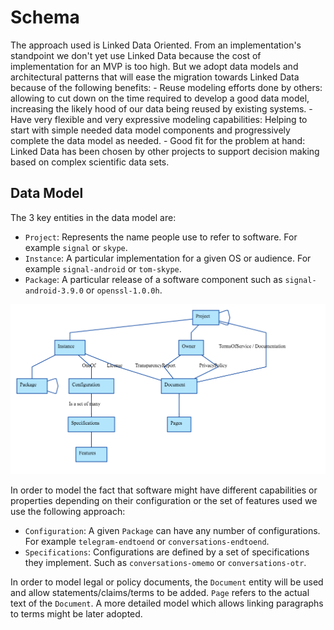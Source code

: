 # Schema

The approach used is Linked Data Oriented. From an implementation's standpoint we don't yet use Linked Data because the cost of implementation for an MVP is too high. But we adopt data models and architectural patterns that will ease the migration towards Linked Data because of the following benefits:
    - Reuse modeling efforts done by others: allowing to cut down on the time required to develop a good data model, increasing the likely hood of our data being reused by existing systems.
    - Have very flexible and very expressive modeling capabilities: Helping to start with simple needed data model components and progressively complete the data model as needed.
    - Good fit for the problem at hand: Linked Data has been chosen by other projects to support decision making based on complex scientific data sets.

## Data Model

The 3 key entities in the data model are:
 - `Project`: Represents the name people use to refer to software. For example `signal` or `skype`.
 - `Instance`: A particular implementation for a given OS or audience. For example `signal-android` or `tom-skype`.
 - `Package`: A particular release of a software component such as `signal-android-3.9.0` or `openssl-1.0.0h`.

 ![](diagram-core.png)

In order to model the fact that software might have different capabilities or properties depending on their configuration or the set of features used we use the following approach:
 - `Configuration`: A given `Package` can have any number of configurations. For example `telegram-endtoend` or `conversations-endtoend`.
 - `Specifications`: Configurations are defined by a set of specifications they implement. Such as `conversations-omemo` or `conversations-otr`. 

In order to model legal or policy documents, the `Document` entity will be used and allow statements/claims/terms to be added. `Page` refers to the actual text of the `Document`. A more detailed model which allows linking paragraphs to terms might be later adopted.
